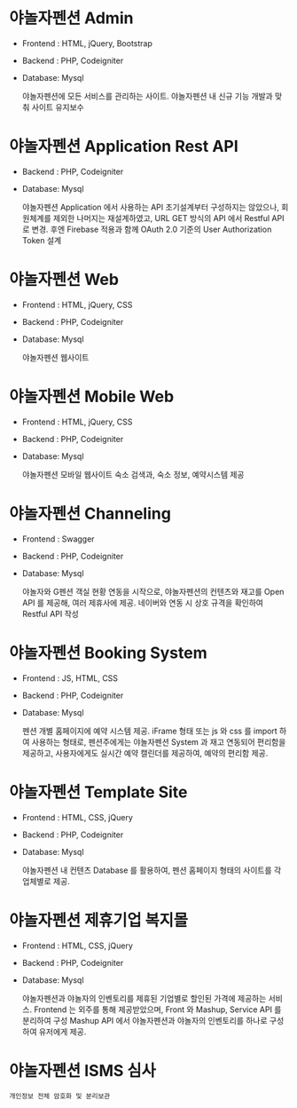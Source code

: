 # 야놀자펜션 Admin
- Frontend : HTML, jQuery, Bootstrap
- Backend : PHP, Codeigniter
- Database: Mysql




    야놀자펜션에 모든 서비스를 관리하는 사이트.
    야놀자펜션 내 신규 기능 개발과 맞춰 사이트 유지보수
# 야놀자펜션 Application Rest API
- Backend : PHP, Codeigniter
- Database: Mysql



    
    야놀자펜션 Application 에서 사용하는 API
    초기설계부터 구성하지는 않았으나, 회원체계를 제외한 나머지는 재설계하였고,
    URL GET 방식의 API 에서 Restful API 로 변경.
    후엔 Firebase 적용과 함께 OAuth 2.0 기준의 User Authorization Token 설계 
# 야놀자펜션 Web
- Frontend : HTML, jQuery, CSS
- Backend : PHP, Codeigniter
- Database: Mysql



    
    야놀자펜션 웹사이트
# 야놀자펜션 Mobile Web
- Frontend : HTML, jQuery, CSS
- Backend : PHP, Codeigniter
- Database: Mysql

    
    
    
    야놀자펜션 모바일 웹사이트
    숙소 검색과, 숙소 정보, 예약시스템 제공 
# 야놀자펜션 Channeling
- Frontend : Swagger
- Backend : PHP, Codeigniter
- Database: Mysql


    
    
    야놀자와 G펜션 객실 현황 연동을 시작으로,
    야놀자펜션의 컨텐츠와 재고를 Open API 를 제공해, 여러 제휴사에 제공. 
    네이버와 연동 시 상호 규격을 확인하여 Restful API 작성
# 야놀자펜션 Booking System
- Frontend : JS, HTML, CSS
- Backend : PHP, Codeigniter
- Database: Mysql


    
    
    펜션 개별 홈페이지에 예약 시스템 제공.
    iFrame 형태 또는 js 와 css 를 import 하여 사용하는 형태로,
    펜션주에게는 야놀자펜션 System 과 재고 연동되어 편리함을 제공하고,
    사용자에게도 실시간 예약 캘린더를 제공하여, 예약의 편리함 제공.
# 야놀자펜션 Template Site
- Frontend : HTML, CSS, jQuery
- Backend : PHP, Codeigniter
- Database: Mysql

    
    
    
    야놀자펜션 내 컨텐츠 Database 를 활용하여, 펜션 홈페이지 형태의 사이트를 각 업체별로 제공.
# 야놀자펜션 제휴기업 복지몰
- Frontend : HTML, CSS, jQuery
- Backend : PHP, Codeigniter
- Database: Mysql


    
    
    야놀자펜션과 야놀자의 인벤토리를 제휴된 기업별로 할인된 가격에 제공하는 서비스.
    Frontend 는 외주를 통해 제공받았으며, Front 와 Mashup, Service API 를 분리하여 구성
    Mashup API 에서 야놀자펜션과 야놀자의 인벤토리를 하나로 구성하여 유저에게 제공.
# 야놀자펜션 ISMS 심사

    개인정보 전체 암호화 및 분리보관
